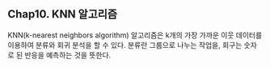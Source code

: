 ## Chap10. KNN 알고리즘

KNN(k-nearest neighbors algorithm) 알고리즘은 k개의 가장 가까운 이웃 데이터를 이용하여 분류와 회귀 분석을 할 수 있다. 분류란 그룹으로 나누는 작업을, 회구는 숫자로 된 반응을 예측하는 것을 뜻한다. 

